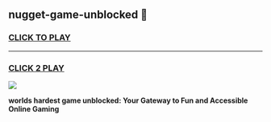 
## nugget-game-unblocked 👋
<h3>
<a href="https://premium.freeplayer.one?title=nugget-game-unblocked&ref=14F">CLICK TO PLAY</a></h3>
<hr>

<h3>
<a href="https://premium.freeplayer.one?title=nugget-game-unblocked&ref=14F">CLICK 2 PLAY</a>
  
</h3>

<a href="https://premium.freeplayer.one?title=nugget-game-unblocked&ref=12F/"><img src="https://clearcache.store/games.png"></a>


**worlds hardest game unblocked: Your Gateway to Fun and Accessible Online Gaming**
